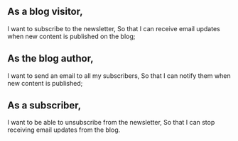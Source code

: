 ## As a blog visitor,
I want to subscribe to the newsletter,
So that I can receive email updates when new content is published on the blog;

## As the blog author,
I want to send an email to all my subscribers,
So that I can notify them when new content is published;

## As a subscriber,
I want to be able to unsubscribe from the newsletter,
So that I can stop receiving email updates from the blog.
